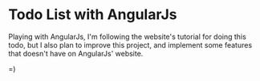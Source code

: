 # Todo List with AngularJs

Playing with AngularJs, I'm following the website's tutorial for doing this todo, but I also plan to improve this project, and implement some features that doesn't have on AngularJs' website.

=)